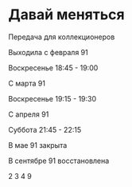 # Давай меняться

Передача для коллекционеров

Выходила с февраля 91

Воскресенье 18:45 - 19:00

С марта 91

Воскресенье 19:15 - 19:30

С апреля 91

Суббота     21:45 - 22:15

В мае 91 закрыта

В сентябре 91 восстановлена

2 3 4 9
